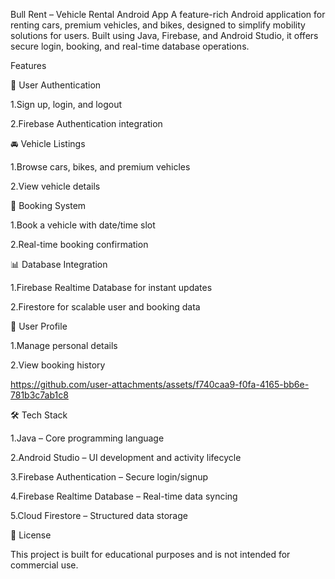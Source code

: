 Bull Rent – Vehicle Rental Android App
A feature-rich Android application for renting cars, premium vehicles, and bikes, designed to simplify mobility solutions for users. Built using Java, Firebase, and Android Studio, it offers secure login, booking, and real-time database operations.

 Features
 
🔐 User Authentication

1.Sign up, login, and logout

2.Firebase Authentication integration

🚘 Vehicle Listings

1.Browse cars, bikes, and premium vehicles

2.View vehicle details

📝 Booking System

1.Book a vehicle with date/time slot

2.Real-time booking confirmation

📊 Database Integration

1.Firebase Realtime Database for instant updates

2.Firestore for scalable user and booking data

👤 User Profile

1.Manage personal details

2.View booking history

https://github.com/user-attachments/assets/f740caa9-f0fa-4165-bb6e-781b3c7ab1c8

🛠 Tech Stack

1.Java – Core programming language

2.Android Studio – UI development and activity lifecycle

3.Firebase Authentication – Secure login/signup

4.Firebase Realtime Database – Real-time data syncing

5.Cloud Firestore – Structured data storage

📄 License

This project is built for educational purposes and is not intended for commercial use.

